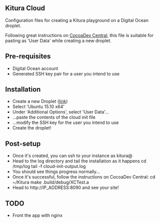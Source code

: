 ## Kitura Cloud 

Configuration files for creating a Kitura playground on a Digital Ocean
droplet.

Following great instructions on [CocoaDev Central](http://cocoadevcentral.com/d/swift_kitura/), this file is suitable for pasting as 'User Data' while creating a new droplet.

## Pre-requisites
- Digital Ocean account
- Generated SSH key pair for a user you intend to use

## Installation
- Create a new Droplet ([link](https://cloud.digitalocean.com/droplets/new))
- Select 'Ubuntu 15.10 x64'
- Under 'Additional Options', select 'User Data'...
- ...paste the contents of the cloud init file
- ...modify the SSH key for the user you intend to use
- Create the droplet!

## Post-setup
- Once it's created, you can ssh to your instance as kitura@<IP ADDRESS>
- Head to the log directory and tail the installation as it happens
    cd /tmp/log
    tail -f cloud-init-output.log
- You should see things progress normally...
- Once it's successful, follow the instructions on CocoaDev Central:
    cd ~/Kitura
    make
    .build/debug/XCTest.a
- Head to http://IP_ADDRESS:8090 and see your site!


## TODO
- Front the app with nginx
